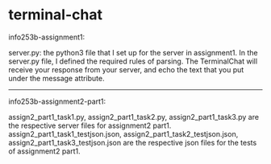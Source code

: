 # terminal-chat

info253b-assignment1:

server.py: the python3 file that I set up for the server in assignment1.
In the server.py file, I defined the required rules of parsing.
The TerminalChat will receive your response from your server, and echo the text that you put under the message attribute.

-------------------------------------------------------------------------------------------
info253b-assignment2-part1:

assign2_part1_task1.py, assign2_part1_task2.py, assign2_part1_task3.py are the respective server files for assignment2 part1.
assign2_part1_task1_testjson.json, assign2_part1_task2_testjson.json, assign2_part1_task3_testjson.json are the respective json files for the tests of assignment2 part1.
